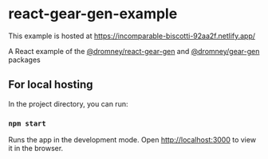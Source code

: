 # react-gear-gen-example

This example is hosted at https://incomparable-biscotti-92aa2f.netlify.app/

A React example of the [@dromney/react-gear-gen](github.com/romneyda/react-gear-gen) and [@dromney/gear-gen](github.com/romneyda/gear-gen) packages

## For local hosting

In the project directory, you can run:
### `npm start`

Runs the app in the development mode.
Open [http://localhost:3000](http://localhost:3000) to view it in the browser.